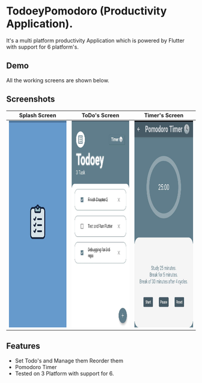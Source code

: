 
# TodoeyPomodoro (Productivity Application).

It's a multi platform productivity Application which is powered by Flutter with support for 6 platform's.


## Demo

All the working screens are shown below.

  
## Screenshots

Splash Screen            | ToDo's Screen         | Timer's Screen      | 
:-------------------------:|:-------------------------:|:----------------------:|
  <img src = "images/screen1.jpeg" height = 550 /> | <img src = "images/screen2.jpeg" height = 550 /> |    <img src = "images/screen3.jpeg" height = 550>| 


## Features
- Set Todo's and Manage them Reorder them
- Pomodoro Timer
- Tested on 3 Platform with support for 6.
  
  
